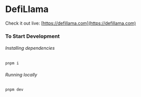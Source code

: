 # DefiLlama

Check it out live: [https://defillama.com](https://defillama.com)

### To Start Development

###### Installing dependencies

```bash
pnpm i
```

###### Running locally

```bash
pnpm dev
```

